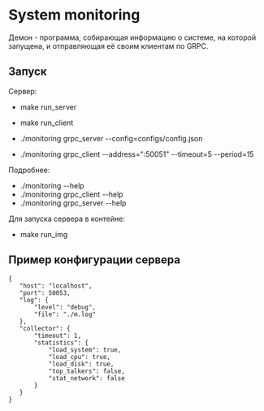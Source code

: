 # System monitoring

Демон - программа, собирающая информацию о системе, на которой запущена, и отправляющая её своим клиентам по GRPC.

## Запуск

Сервер:
 
 - make run_server
 - make run_client

 - ./monitoring grpc_server --config=configs/config.json
 - ./monitoring grpc_client --address=":50051" --timeout=5 --period=15

 Подробнее: 
 - ./monitoring --help
 - ./monitoring grpc_client --help
 - ./monitoring grpc_server --help

 Для запуска сервера в контейне:
 - make run_img

 ## Пример конфигурации ceрвера

 ```
 {
    "host": "localhost",
    "port": 50053,
    "log": {
        "level": "debug",
        "file": "./m.log"
    },
    "collector": {
        "timeout": 1,
        "statistics": {
            "load_system": true,
            "load_cpu": true,
            "load_disk": true,
            "top_talkers": false,
            "stat_network": false
        }
    }
}
```
